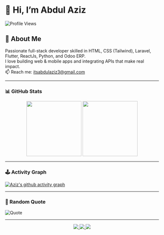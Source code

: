 # 👋 Hi, I’m Abdul Aziz

![Profile Views](https://komarev.com/ghpvc/?username=abdulaziz27&label=Profile%20views&color=0e75b6&style=flat)

## 🚀 About Me
Passionate full-stack developer skilled in HTML, CSS (Tailwind), Laravel, Flutter, ReactJs, Python, and Odoo ERP.  
I love building web & mobile apps and integrating APIs that make real impact.  
📫 Reach me: [itsabdulaziz3@gmail.com](mailto:itsabdulaziz3@gmail.com)

---

### 📊 GitHub Stats
<p align="center">
  <img height="180em" src="https://github-readme-stats-eight-theta.vercel.app/api?username=abdulaziz27&show_icons=true&theme=algolia&include_all_commits=true&count_private=true"/>
  <img height="180em" src="https://github-readme-stats-eight-theta.vercel.app/api/top-langs/?username=abdulaziz27&layout=compact&langs_count=8&theme=algolia"/>
</p>

---

### 🕹 Activity Graph
[![Aziz's github activity graph](https://github-readme-activity-graph.vercel.app/graph?username=abdulaziz27&theme=react-dark)](https://github.com/ashutosh00710/github-readme-activity-graph)

---

### 🌈 Random Quote
![Quote](https://quotes-github-readme.vercel.app/api?type=horizontal&theme=algolia)

---

<p align="center">
  <a href="https://www.linkedin.com/in/abdulaziz27/" target="_blank">
    <img src="https://img.shields.io/badge/LinkedIn-0e76a8?style=for-the-badge&logo=linkedin&logoColor=white"/>
  </a>
  <a href="https://www.instagram.com/abdulaziz27/" target="_blank">
    <img src="https://img.shields.io/badge/Instagram-E4405F?style=for-the-badge&logo=instagram&logoColor=white"/>
  </a>
  <a href="mailto:itsabdulaziz3@gmail.com">
    <img src="https://img.shields.io/badge/Email-D14836?style=for-the-badge&logo=gmail&logoColor=white"/>
  </a>
</p>

